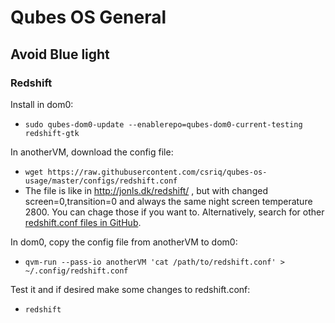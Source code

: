 # Qubes OS General

## Avoid Blue light

### Redshift

Install in dom0:
* `sudo qubes-dom0-update --enablerepo=qubes-dom0-current-testing redshift-gtk`

In anotherVM, download the config file:
* `wget https://raw.githubusercontent.com/csriq/qubes-os-usage/master/configs/redshift.conf`
* The file is like in http://jonls.dk/redshift/ , but with changed screen=0,transition=0 and always the same night screen temperature 2800. You can chage those if you want to. Alternatively, search for other [redshift.conf files in GitHub](https://github.com/search?q=redshift.conf).

In dom0, copy the config file from anotherVM to dom0:
* `qvm-run --pass-io anotherVM 'cat /path/to/redshift.conf' > ~/.config/redshift.conf`

Test it and if desired make some changes to redshift.conf:
* `redshift`
